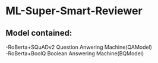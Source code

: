 # **ML-Super-Smart-Reviewer**

## Model contained: 

  -RoBerta+SQuADv2 Question Anwering Machine(QAModel)   
  -RoBerta+BoolQ Boolean Answering Machine(BQModel)
